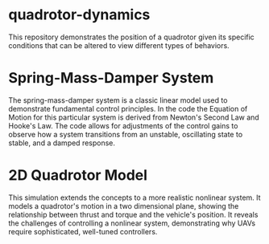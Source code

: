 # quadrotor-dynamics
This repository demonstrates the position of a quadrotor given its specific conditions that can be altered to view different types of behaviors. 
# Spring-Mass-Damper System
The spring-mass-damper system is a classic linear model used to demonstrate fundamental control principles. In the code the Equation of Motion for this particular system is derived from Newton's Second Law and Hooke's Law. The code allows for adjustments of the control gains to observe how a system transitions from an unstable, oscillating state to stable, and a damped response. 
# 2D Quadrotor Model
This simulation extends the concepts to a more realistic nonlinear system. It models a quadrotor's motion in a two dimensional plane, showing the relationship between thrust and torque and the vehicle's position. It reveals the challenges of controlling a nonlinear system, demonstrating why UAVs require sophisticated, well-tuned controllers. 
